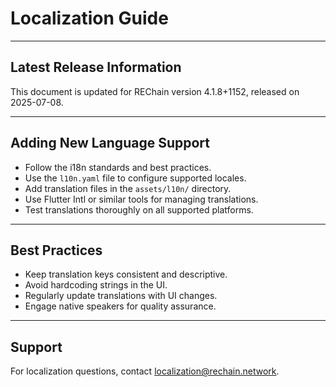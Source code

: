 # Localization Guide

---

## Latest Release Information

This document is updated for REChain version 4.1.8+1152, released on 2025-07-08.

---

## Adding New Language Support

- Follow the i18n standards and best practices.
- Use the `l10n.yaml` file to configure supported locales.
- Add translation files in the `assets/l10n/` directory.
- Use Flutter Intl or similar tools for managing translations.
- Test translations thoroughly on all supported platforms.

---

## Best Practices

- Keep translation keys consistent and descriptive.
- Avoid hardcoding strings in the UI.
- Regularly update translations with UI changes.
- Engage native speakers for quality assurance.

---

## Support

For localization questions, contact localization@rechain.network.
